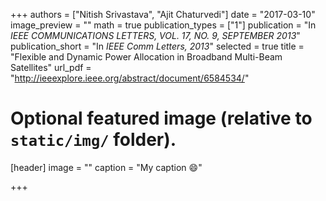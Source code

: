 +++
authors = ["Nitish Srivastava", "Ajit Chaturvedi"]
date = "2017-03-10"
image_preview = ""
math = true
publication_types = ["1"]
publication = "In *IEEE COMMUNICATIONS LETTERS, VOL. 17, NO. 9, SEPTEMBER 2013*"
publication_short = "In *IEEE Comm Letters, 2013*"
selected = true
title = "Flexible and Dynamic Power Allocation in Broadband Multi-Beam Satellites"
url_pdf = "http://ieeexplore.ieee.org/abstract/document/6584534/"

# Optional featured image (relative to `static/img/` folder).
[header]
image = ""
caption = "My caption :smile:"

+++

